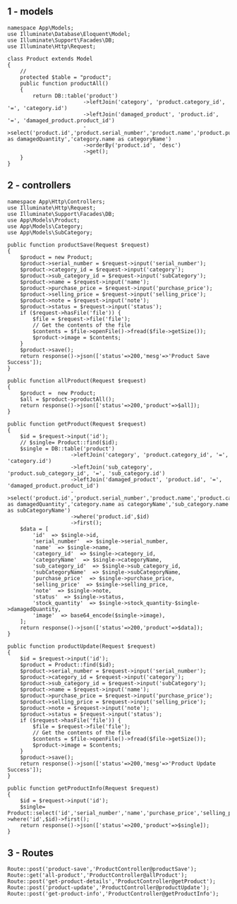 ## 1 - models
	namespace App\Models;
	use Illuminate\Database\Eloquent\Model;
	use Illuminate\Support\Facades\DB;
	use Illuminate\Http\Request;

	class Product extends Model
	{
	    //
	    protected $table = "product";
	    public function productAll()
	    {
	    	return DB::table('product')
	                        ->leftJoin('category', 'product.category_id', '=', 'category.id')
	                        ->leftJoin('damaged_product', 'product.id', '=', 'damaged_product.product_id')
	                        ->select('product.id','product.serial_number','product.name','product.purchase_price','product.selling_price','product.stock_quantity','product.status','damaged_product.quantity as damagedQuantity','category.name as categoryName')
	                        ->orderBy('product.id', 'desc')
	                        ->get();                   
	    }
	}


## 2 - controllers
	namespace App\Http\Controllers;
	use Illuminate\Http\Request;
	use Illuminate\Support\Facades\DB;
	use App\Models\Product;
	use App\Models\Category;
	use App\Models\SubCategory;

    public function productSave(Request $request)
    {
        $product = new Product;
        $product->serial_number = $request->input('serial_number');
        $product->category_id = $request->input('category');
        $product->sub_category_id = $request->input('subCategory');
        $product->name = $request->input('name');
        $product->purchase_price = $request->input('purchase_price');
        $product->selling_price = $request->input('selling_price');
        $product->note = $request->input('note');
        $product->status = $request->input('status');
        if ($request->hasFile('file')) {
            $file = $request->file('file');
            // Get the contents of the file
            $contents = $file->openFile()->fread($file->getSize());
            $product->image = $contents;
        }
        $product->save();
        return response()->json(['status'=>200,'mesg'=>'Product Save Success']);
    }

    public function allProduct(Request $request)
    {
        $product =  new Product;
        $all = $product->productAll();
        return response()->json(['status'=>200,'product'=>$all]);
    }

    public function getProduct(Request $request)
    {
        $id = $request->input('id');
        // $single= Product::find($id); 
        $single = DB::table('product')
                        ->leftJoin('category', 'product.category_id', '=', 'category.id')
                        ->leftJoin('sub_category', 'product.sub_category_id', '=', 'sub_category.id')
                        ->leftJoin('damaged_product', 'product.id', '=', 'damaged_product.product_id')
                        ->select('product.id','product.serial_number','product.name','product.category_id','product.sub_category_id','product.purchase_price','product.selling_price','product.stock_quantity','product.note','product.status','product.image','damaged_product.quantity as damagedQuantity','category.name as categoryName','sub_category.name as subCategoryName')
                        ->where('product.id',$id)
                        ->first();
        $data = [
            'id'  => $single->id,
            'serial_number'  => $single->serial_number,
            'name'  => $single->name,
            'category_id'  => $single->category_id,
            'categoryName'  => $single->categoryName,
            'sub_category_id'  => $single->sub_category_id,
            'subCategoryName'  => $single->subCategoryName,
            'purchase_price'  => $single->purchase_price,
            'selling_price'  => $single->selling_price,
            'note'  => $single->note,
            'status'  => $single->status,
            'stock_quantity'  => $single->stock_quantity-$single->damagedQuantity,
            'image'  => base64_encode($single->image),
        ];        
        return response()->json(['status'=>200,'product'=>$data]); 
    }

    public function productUpdate(Request $request)
    {
        $id = $request->input('id');
        $product = Product::find($id);
        $product->serial_number = $request->input('serial_number');
        $product->category_id = $request->input('category');
        $product->sub_category_id = $request->input('subCategory');
        $product->name = $request->input('name');
        $product->purchase_price = $request->input('purchase_price');
        $product->selling_price = $request->input('selling_price');
        $product->note = $request->input('note');
        $product->status = $request->input('status');
        if ($request->hasFile('file')) {
            $file = $request->file('file');
            // Get the contents of the file
            $contents = $file->openFile()->fread($file->getSize());
            $product->image = $contents;
        }
        $product->save();
        return response()->json(['status'=>200,'mesg'=>'Product Update Success']);
    }

    public function getProductInfo(Request $request)
    {
        $id = $request->input('id');
        $single= Product::select('id','serial_number','name','purchase_price','selling_price','stock_quantity')->where('id',$id)->first();         
        return response()->json(['status'=>200,'product'=>$single]); 
    }


## 3 - Routes
	Route::post('product-save','ProductController@productSave');
	Route::get('all-product','ProductController@allProduct');
	Route::post('get-product-details','ProductController@getProduct');
	Route::post('product-update','ProductController@productUpdate');
	Route::post('get-product-info','ProductController@getProductInfo');

